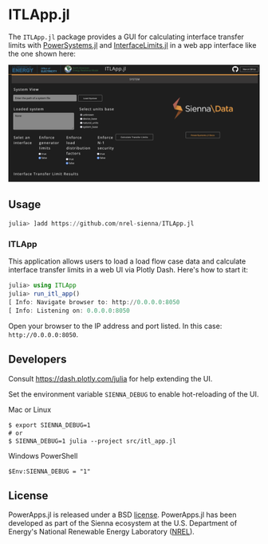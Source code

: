 # ITLApp.jl

The `ITLApp.jl` package provides a GUI for calculating interface transfer limits with
[PowerSystems.jl](https://github.com/NREL-Sienna/PowerSystems.jl) and
[InterfaceLimits.jl](https://github.com/NREL-Sienna/InterfaceLimits.jl)
in a web app interface like the one shown here:

![img](sys.png)

## Usage

```julia
julia> ]add https://github.com/nrel-sienna/ITLApp.jl
```

### ITLApp

This application allows users to load a load flow case data and calculate interface transfer limits
in a web UI via Plotly Dash. Here's how to start it:

```julia
julia> using ITLApp
julia> run_itl_app()
[ Info: Navigate browser to: http://0.0.0.0:8050
[ Info: Listening on: 0.0.0.0:8050
```

Open your browser to the IP address and port listed. In this case: `http://0.0.0.0:8050`.

## Developers

Consult https://dash.plotly.com/julia for help extending the UI.

Set the environment variable `SIENNA_DEBUG` to enable hot-reloading of the UI.

Mac or Linux
```
$ export SIENNA_DEBUG=1
# or
$ SIENNA_DEBUG=1 julia --project src/itl_app.jl
```

Windows PowerShell
```
$Env:SIENNA_DEBUG = "1"
```

## License

PowerApps.jl is released under a BSD [license](https://github.com/NREL/ITLApp.jl/blob/master/LICENSE).
PowerApps.jl has been developed as part of the Sienna
ecosystem at the U.S. Department of Energy's National Renewable Energy Laboratory ([NREL](https://www.nrel.gov/)).
